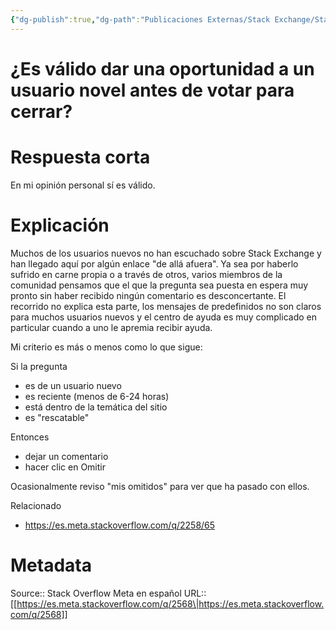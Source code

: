 ```yaml
---
{"dg-publish":true,"dg-path":"Publicaciones Externas/Stack Exchange/Stack Overflow en español/Stack Overflow en español Meta/es.meta.stackoverflow.com-2568.md","permalink":"/publicaciones-externas/stack-exchange/stack-overflow-en-espanol/stack-overflow-en-espanol-meta/es-meta-stackoverflow-com-2568/","title":"¿Es válido dar una oportunidad a un usuario novel antes de votar para cerrar?","hide":true,"noteIcon":"\"0\"","created":"2024-04-03T12:49:10.511-06:00","updated":"2024-04-05T16:44:01.995-06:00"}
---
```


# ¿Es válido dar una oportunidad a un usuario novel antes de votar para cerrar?

# Respuesta corta
En mi opinión personal sí es válido.

# Explicación
Muchos de los usuarios nuevos no han escuchado sobre Stack Exchange y han llegado aquí por algún enlace "de allá afuera". Ya sea por haberlo sufrido en carne propia o a través de otros, varios miembros de la comunidad pensamos que el que la pregunta sea puesta en espera muy pronto sin haber recibido ningún comentario es desconcertante. El recorrido no explica esta parte, los mensajes de predefinidos no son claros para muchos usuarios nuevos y el centro de ayuda es muy complicado en particular cuando a uno le apremia recibir ayuda.

Mi criterio es más o menos como lo que sigue:

Si la pregunta 

- es de un usuario nuevo
- es reciente (menos de 6-24 horas)
- está dentro de la temática del sitio
- es "rescatable"

Entonces

- dejar un comentario 
- hacer clic en Omitir

Ocasionalmente reviso "mis omitidos" para ver que ha pasado con ellos.

Relacionado

- https://es.meta.stackoverflow.com/q/2258/65

# Metadata
Source:: Stack Overflow Meta en español
URL:: [[https://es.meta.stackoverflow.com/q/2568\|https://es.meta.stackoverflow.com/q/2568]]

